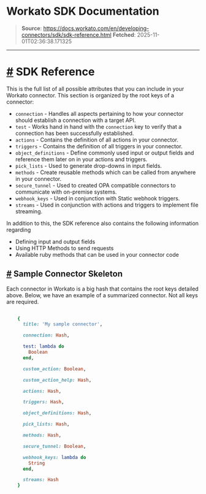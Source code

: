 # Workato SDK Documentation

> **Source**: https://docs.workato.com/en/developing-connectors/sdk/sdk-reference.html
> **Fetched**: 2025-11-01T02:36:38.171325

---

# [#](<#sdk-reference>) SDK Reference

This is the full list of all possible attributes that you can include in your Workato connector. This section is organized by the root keys of a connector:

  * `connection` \- Handles all aspects pertaining to how your connector should establish a connection with a target API.
  * `test` \- Works hand in hand with the `connection` key to verify that a connection has been successfully established.
  * `actions` \- Contains the definition of all actions in your connector.
  * `triggers` \- Contains the definition of all triggers in your connector.
  * `object_definitions` \- Define commonly used input or output fields and reference them later on in your actions and triggers.
  * `pick_lists` \- Used to generate drop-downs in input fields.
  * `methods` \- Create reusable methods which can be called from anywhere in your connector.
  * `secure_tunnel` \- Used to created OPA compatible connectors to communicate with on-premise systems.
  * `webhook_keys` \- Used in conjunction with Static webhook triggers.
  * `streams` \- Used in conjunction with actions and triggers to implement file streaming.

In addition to this, the SDK reference also contains the following information regarding

  * Defining input and output fields
  * Using HTTP Methods to send requests
  * Available ruby methods that can be used in your connector code

## [#](<#sample-connector-skeleton>) Sample Connector Skeleton

Each connector in Workato is a big hash that contains the root keys detailed above. Below, we have an example of a summarized connector. Not all keys are required.
```ruby
 
    {
      title: 'My sample connector',

      connection: Hash,

      test: lambda do
        Boolean
      end,

      custom_action: Boolean,

      custom_action_help: Hash,

      actions: Hash,

      triggers: Hash,

      object_definitions: Hash,

      pick_lists: Hash,

      methods: Hash,

      secure_tunnel: Boolean,

      webhook_keys: lambda do
        String
      end,

      streams: Hash
    }


```
